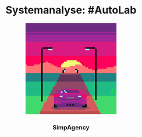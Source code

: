 <h1 align="center">
  Systemanalyse: #AutoLab
</h1>
<p align="center">
  <img src="./Assets/coolesGif.gif" width="250">
</p>
<h3 align="center">
  SimpAgency
</h3>
